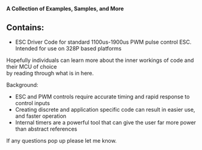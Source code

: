 #### A Collection of Examples, Samples, and More
## Contains:
  - ESC Driver Code for standard 1100us-1900us PWM pulse control ESC. Intended for use on 328P based platforms  
    
      
        
        
Hopefully individuals can learn more about the inner workings of code and their MCU of choice  
by reading through what is in here.  
  
  Background:
  - ESC and PWM controls require accurate timing and rapid response to control inputs  
  - Creating discrete and application specific code can result in easier use, and faster operation  
  - Internal timers are a powerful tool that can give the user far more power than abstract references  
    
If any questions pop up please let me know.
